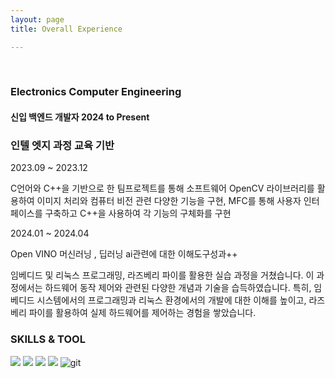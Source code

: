 ```yaml
---
layout: page
title: Overall Experience

---
```

<br/>

### Electronics Computer Engineering
#### 신입 백엔드 개발자  2024 to Present

### 인텔 엣지 과정 교육 기반 
2023.09 ~ 2023.12

C언어와 C++을 기반으로 한 팀프로젝트를 통해 소프트웨어 OpenCV 라이브러리를 활용하여 
이미지 처리와 컴퓨터 비전 관련 다양한 기능을 구현, MFC를 통해 사용자 인터페이스를 구축하고
C++을 사용하여 각 기능의 구체화를 구현

2024.01 ~ 2024.04

Open VINO 머신러닝 , 딥러닝 ai관련에 대한 이해도구성과++  

임베디드 및 리눅스 프로그래밍, 라즈베리 파이를 활용한 실습 과정을 거쳤습니다. 
이 과정에서는 하드웨어 동작 제어와 관련된 다양한 개념과 기술을 습득하였습니다. 
특히, 임베디드 시스템에서의 프로그래밍과 리눅스 환경에서의 개발에 대한 이해를 높이고, 
라즈베리 파이를 활용하여 실제 하드웨어를 제어하는 경험을 쌓았습니다.

### SKILLS & TOOL


<img src="https://img.shields.io/badge/C -gold?style=for-the-badge&logo=C&logoColor=black"/> <img src="https://img.shields.io/badge/C++-green?style=for-the-badge&logo=cplusplus&logoColor=00599C"/> <img src="https://img.shields.io/badge/Python-yellow?style=for-the-badge&logo=python&logoColor=3776AB"/> <img src="https://img.shields.io/badge/MySql-lightblue?style=for-the-badge&logo=mysql&logoColor=black"/> ![git](https://img.shields.io/badge/git-F05032?style=for-the-badge&logo=git&logoColor=yellow)
  


<br/>


